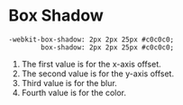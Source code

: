 # Box Shadow

```
-webkit-box-shadow: 2px 2px 25px #c0c0c0;
	    box-shadow: 2px 2px 25px #c0c0c0;
```

1. The first value is for the x-axis offset.
2. The second value is for the y-axis offset.
3. Third value is for the blur.
4. Fourth value is for the color.